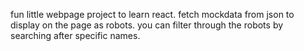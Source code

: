 fun little webpage project to learn react. fetch mockdata from json to display on the page as robots. you can filter through the robots by searching after specific names.